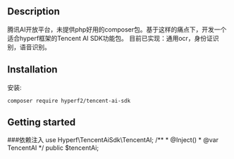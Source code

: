 ## Description
腾讯AI开放平台，未提供php好用的composer包。基于这样的痛点下，开发一个适合hyperf框架的Tencent AI SDK功能包。
目前已实现：通用ocr，身份证识别，语音识别。

## Installation
安装:

    composer require hyperf2/tencent-ai-sdk
    
## Getting started

###依赖注入
    use Hyperf\TencentAiSdk\TencentAI;
    /**
    * @Inject()
    * @var TencentAI
    */
    public $tencentAi;